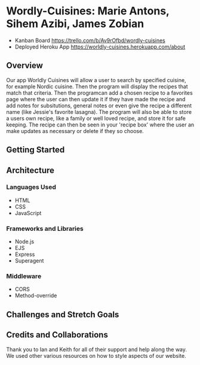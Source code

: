 # Wordly-Cuisines: Marie Antons, Sihem Azibi, James Zobian
- Kanban Board
https://trello.com/b/Av9rOfbd/wordly-cuisines
- Deployed Heroku App
https://worldly-cuisines.herokuapp.com/about


## Overview
Our app Worldly Cuisines will allow a user to search by specified cuisine, for example Nordic cuisine. Then the program will display the recipes that match that criteria. Then the programcan add a chosen recipe to a favorites page where the user can then update it if they have made the recipe and add notes for subsitutions, general notes or even give the recipe a different name (like Jessie's favorite lasagna). The program will also be able to store a users own recipe, like a family or well loved recipe, and store it for safe keeping. The recipe can then be seen in your 'recipe box' where the user an make updates as necessary or delete if they so choose.

## Getting Started
<!-- What are the steps that a user must take in order to build this app on their own machine and get it running? -->

## Architecture
<!-- Provide a detailed description of the application design. What technologies (languages, libraries, etc) you're using, and any other relevant design information. -->
### Languages Used
- HTML
- CSS
- JavaScript


### Frameworks and Libraries
- Node.js
- EJS
- Express
- Superagent


### Middleware 
- CORS
- Method-override




## Challenges and Stretch Goals


## Credits and Collaborations
Thank you to Ian and Keith for all of their support and help along the way. 
We used other various resources on how to style aspects of our website.
